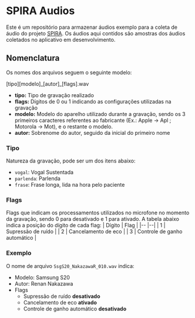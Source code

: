 # SPIRA Audios

Este é um repositório para armazenar áudios exemplo para a coleta de áudio do projeto [SPIRA](https://spira.ime.usp.br/coleta/). Os áudios aqui contidos são amostras dos áudios coletados no aplicativo em desenvolvimento.

## Nomenclatura
Os nomes dos arquivos seguem o seguinte modelo:

\[tipo\]\[modelo\]\_\[autor\]\_\[flags\].wav

 - **tipo:** Tipo de gravação realizado
 - **flags:** Dígitos de 0 ou 1 indicando as configurações utilizadas na gravação
 - **modelo:** Modelo do aparelho utilizado durante a gravação, sendo os 3 primeiros caracteres referentes ao fabricante (Ex.: Apple -> Apl ; Motorola -> Mot), e o restante o modelo.
 - **autor:** Sobrenome do autor, seguido da inicial do primeiro nome

### Tipo
Natureza da gravação, pode ser um dos itens abaixo:
 - `vogal`: Vogal Sustentada
 - `parlenda`: Parlenda
 - `frase`: Frase longa, lida na hora pelo paciente

### Flags
Flags que indicam os processamentos utilizados no microfone no momento da gravação, sendo 0 para desativado e 1 para ativado. A tabela abaixo indica a posição do dígito de cada flag:
| Dígito | Flag |
|-- |--|
| 1 | Supressão de ruído           |
| 2 | Cancelamento de eco          |
| 3 | Controle de ganho automático |


### Exemplo
O nome de arquivo `SsgS20_NakazawaR_010.wav` indica:

 * Modelo: Samsung S20
 * Autor: Renan Nakazawa
 * Flags
	 * Supressão de ruído **desativado**
	 * Cancelamento de eco **ativado**
	 * Controle de ganho automático **desativado**
